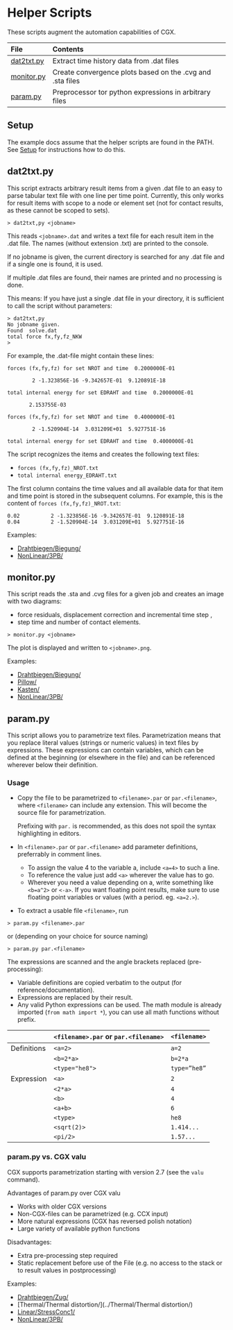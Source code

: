 # Helper Scripts
These scripts augment the automation capabilities of CGX.

File                    | Contents    
 :-------------         | :-------------
 [dat2txt.py](dat2txt.py)     | Extract time history data from .dat files     
 [monitor.py](monitor.py)   | Create convergence plots based on the .cvg and .sta files
 [param.py](param.py) | Preprocessor tor python expressions in arbitrary files

## Setup

The example docs assume that the helper scripts are found in the PATH. See [Setup](../Setup.md) for instructions how to do this.

## dat2txt.py

 This script extracts arbitrary result items from a given .dat file to an easy to parse tabular text file with one line per time point. Currently, this only works for result items with scope to a node or element set (not for contact results, as these cannot be scoped to sets).
 ```
> dat2txt,py <jobname>
 ```  
This reads `<jobname>.dat` and writes a text file for each result item in the .dat file. The names (without extension .txt) are printed to the console.

If no jobname is given, the current directory is searched for any .dat file and if a single one is found, it is used.

If multiple .dat files are found, their names are printed and no processing is done.

This means: If you have just a single .dat file in your directory, it is sufficient to call the script without parameters:
 ```
> dat2txt,py
No jobname given.
Found  solve.dat
total force fx,fy,fz_NKW
>
 ```  

For example, the .dat-file might contain these lines:
```
forces (fx,fy,fz) for set NROT and time  0.2000000E-01

        2 -1.323856E-16 -9.342657E-01  9.120891E-18

total internal energy for set EDRAHT and time  0.2000000E-01

       2.153755E-03

forces (fx,fy,fz) for set NROT and time  0.4000000E-01

        2 -1.520904E-14  3.031209E+01  5.927751E-16

total internal energy for set EDRAHT and time  0.4000000E-01
```
The script recognizes the items and creates the following text files:
* `forces (fx,fy,fz)_NROT.txt`
* `total internal energy_EDRAHT.txt`

The first column contains the time values and all available data for that item and time point is stored in the subsequent columns. For example, this is the content of `forces (fx,fy,fz)_NROT.txt`:
```
0.02          2 -1.323856E-16 -9.342657E-01  9.120891E-18
0.04          2 -1.520904E-14  3.031209E+01  5.927751E-16
```
Examples:
* [Drahtbiegen/Biegung/](../Drahtbiegen/Biegung/)
* [NonLinear/3PB/](../NonLinear/3PB/)

## monitor.py

This script reads the .sta and .cvg files for a given job and creates an image with two diagrams:

* force residuals, displacement correction and incremental time step ,
* step time and number of contact elements.

```
> monitor.py <jobname>
```
The plot is displayed and written to `<jobname>.png`.

Examples:
* [Drahtbiegen/Biegung/](../Drahtbiegen/Biegung)
* [Pillow/](../Pillow/)
* [Kasten/](../Kasten/)
* [NonLinear/3PB/](../NonLinear/3PB/)

## param.py

This script allows you to parametrize text files. Parametrization means that
you replace literal values (strings or numeric values) in text files by
expressions. These expressions can contain variables, which can be defined at
the beginning (or elsewhere in the file) and can be referenced wherever below
their definition.

### Usage

* Copy the file to be parametrized to `<filename>.par` or `par.<filename>`, where `<filename>` can include any extension. This will become the source file for parametrization.

  Prefixing with `par.` is recommended, as this does not spoil the syntax highlighting in editors.

* In `<filename>.par` or `par.<filename>` add parameter definitions, preferrably in comment lines.   
  * To assign the value 4 to the variable a, include `<a=4>` to such a line.
  * To reference the value just add `<a>` wherever the value has to go.
  * Wherever you need a value depending on a, write something like `<b=a^2>` or
   `<-a>`. If you want floating point results, make sure to use floating point
   variables or values (with a period. eg. `<a=2.>`).
* To extract a usable file `<filename>`, run
```
> param.py <filename>.par
```
or (depending on your choice for source naming)
```
> param.py par.<filename>
```

The expressions are scanned and the angle brackets
replaced (pre-processing):
  * Variable definitions are copied verbatim to the output (for reference/documentation).   
  * Expressions are replaced by their result.
  * Any valid Python expressions can be used. The math module is already imported (`from math import *`), you can use all math functions without prefix.


|                 | `<filename>.par` or `par.<filename>` |`<filename>` |
|  :------------- | :-------------   |:--          |
|  Definitions    | `<a=2>`          |`a=2`        |
|                 | `<b=2*a>`        |`b=2*a`      |
|                 | `<type="he8">`   | `type=”he8”`|
|  Expression     | `<a>`            | `2`         |
|                 | `<2*a>`          | `4`         |
|                 | `<b>`            | `4`         |
|                 | `<a+b>`          | `6`         |
|                 | `<type>`         | `he8`       |
|                 | `<sqrt(2)>`      | `1.414...`  |
|                 | `<pi/2>`         | `1.57...`   |

### param.py vs. CGX valu

CGX supports parametrization starting with version 2.7 (see the `valu` command).

Advantages of param.py over CGX valu
* Works with older CGX versions
* Non-CGX-files can be parametrized (e.g. CCX input)
* More natural expressions (CGX has reversed polish notation)
* Large variety of available python functions

Disadvantages:
* Extra pre-processing step required
* Static replacement before use of the File (e.g. no access to the stack or to result values in postprocessing)

Examples:
* [Drahtbiegen/Zug/](../Drahtbiegen/Zug/)
* [Thermal/Thermal distortion/](../Thermal/Thermal distortion/)
* [Linear/StressConc1/](../Linear/StressConc1/)
* [NonLinear/3PB/](../NonLinear/3PB/)
